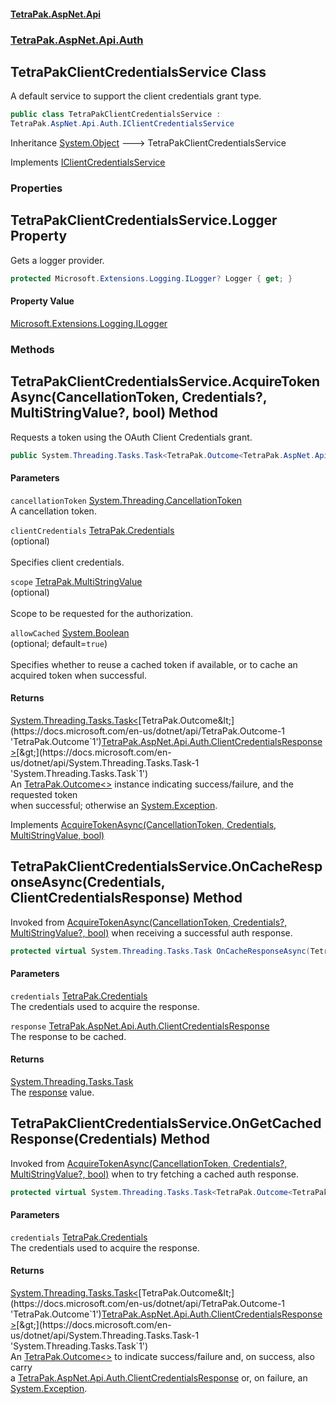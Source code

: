 #### [TetraPak.AspNet.Api](index.md 'index')
### [TetraPak.AspNet.Api.Auth](TetraPak_AspNet_Api_Auth.md 'TetraPak.AspNet.Api.Auth')
## TetraPakClientCredentialsService Class
A default service to support the client credentials grant type.  
```csharp
public class TetraPakClientCredentialsService :
TetraPak.AspNet.Api.Auth.IClientCredentialsService
```

Inheritance [System.Object](https://docs.microsoft.com/en-us/dotnet/api/System.Object 'System.Object') &#129106; TetraPakClientCredentialsService  

Implements [IClientCredentialsService](TetraPak_AspNet_Api_Auth_IClientCredentialsService.md 'TetraPak.AspNet.Api.Auth.IClientCredentialsService')  
### Properties
<a name='TetraPak_AspNet_Api_Auth_TetraPakClientCredentialsService_Logger'></a>
## TetraPakClientCredentialsService.Logger Property
Gets a logger provider.  
```csharp
protected Microsoft.Extensions.Logging.ILogger? Logger { get; }
```
#### Property Value
[Microsoft.Extensions.Logging.ILogger](https://docs.microsoft.com/en-us/dotnet/api/Microsoft.Extensions.Logging.ILogger 'Microsoft.Extensions.Logging.ILogger')
  
### Methods
<a name='TetraPak_AspNet_Api_Auth_TetraPakClientCredentialsService_AcquireTokenAsync(System_Threading_CancellationToken_TetraPak_Credentials__TetraPak_MultiStringValue__bool)'></a>
## TetraPakClientCredentialsService.AcquireTokenAsync(CancellationToken, Credentials?, MultiStringValue?, bool) Method
Requests a token using the OAuth Client Credentials grant.     
```csharp
public System.Threading.Tasks.Task<TetraPak.Outcome<TetraPak.AspNet.Api.Auth.ClientCredentialsResponse>> AcquireTokenAsync(System.Threading.CancellationToken cancellationToken, TetraPak.Credentials? clientCredentials=null, TetraPak.MultiStringValue? scope=null, bool allowCached=true);
```
#### Parameters
<a name='TetraPak_AspNet_Api_Auth_TetraPakClientCredentialsService_AcquireTokenAsync(System_Threading_CancellationToken_TetraPak_Credentials__TetraPak_MultiStringValue__bool)_cancellationToken'></a>
`cancellationToken` [System.Threading.CancellationToken](https://docs.microsoft.com/en-us/dotnet/api/System.Threading.CancellationToken 'System.Threading.CancellationToken')  
A cancellation token.  
  
<a name='TetraPak_AspNet_Api_Auth_TetraPakClientCredentialsService_AcquireTokenAsync(System_Threading_CancellationToken_TetraPak_Credentials__TetraPak_MultiStringValue__bool)_clientCredentials'></a>
`clientCredentials` [TetraPak.Credentials](https://docs.microsoft.com/en-us/dotnet/api/TetraPak.Credentials 'TetraPak.Credentials')  
(optional)<br/>  
Specifies client credentials.  
  
<a name='TetraPak_AspNet_Api_Auth_TetraPakClientCredentialsService_AcquireTokenAsync(System_Threading_CancellationToken_TetraPak_Credentials__TetraPak_MultiStringValue__bool)_scope'></a>
`scope` [TetraPak.MultiStringValue](https://docs.microsoft.com/en-us/dotnet/api/TetraPak.MultiStringValue 'TetraPak.MultiStringValue')  
(optional)<br/>  
Scope to be requested for the authorization.  
  
<a name='TetraPak_AspNet_Api_Auth_TetraPakClientCredentialsService_AcquireTokenAsync(System_Threading_CancellationToken_TetraPak_Credentials__TetraPak_MultiStringValue__bool)_allowCached'></a>
`allowCached` [System.Boolean](https://docs.microsoft.com/en-us/dotnet/api/System.Boolean 'System.Boolean')  
(optional; default=`true`)<br/>  
Specifies whether to reuse a cached token if available, or to cache an acquired token when successful.  
  
#### Returns
[System.Threading.Tasks.Task&lt;](https://docs.microsoft.com/en-us/dotnet/api/System.Threading.Tasks.Task-1 'System.Threading.Tasks.Task`1')[TetraPak.Outcome&lt;](https://docs.microsoft.com/en-us/dotnet/api/TetraPak.Outcome-1 'TetraPak.Outcome`1')[TetraPak.AspNet.Api.Auth.ClientCredentialsResponse](https://docs.microsoft.com/en-us/dotnet/api/TetraPak.AspNet.Api.Auth.ClientCredentialsResponse 'TetraPak.AspNet.Api.Auth.ClientCredentialsResponse')[&gt;](https://docs.microsoft.com/en-us/dotnet/api/TetraPak.Outcome-1 'TetraPak.Outcome`1')[&gt;](https://docs.microsoft.com/en-us/dotnet/api/System.Threading.Tasks.Task-1 'System.Threading.Tasks.Task`1')  
An [TetraPak.Outcome&lt;&gt;](https://docs.microsoft.com/en-us/dotnet/api/TetraPak.Outcome-1 'TetraPak.Outcome`1') instance indicating success/failure, and the requested token  
when successful; otherwise an [System.Exception](https://docs.microsoft.com/en-us/dotnet/api/System.Exception 'System.Exception').  

Implements [AcquireTokenAsync(CancellationToken, Credentials, MultiStringValue, bool)](TetraPak_AspNet_Api_Auth_IClientCredentialsService.md#TetraPak_AspNet_Api_Auth_IClientCredentialsService_AcquireTokenAsync(System_Threading_CancellationToken_TetraPak_Credentials_TetraPak_MultiStringValue_bool) 'TetraPak.AspNet.Api.Auth.IClientCredentialsService.AcquireTokenAsync(System.Threading.CancellationToken, TetraPak.Credentials, TetraPak.MultiStringValue, bool)')  
  
<a name='TetraPak_AspNet_Api_Auth_TetraPakClientCredentialsService_OnCacheResponseAsync(TetraPak_Credentials_TetraPak_AspNet_Api_Auth_ClientCredentialsResponse)'></a>
## TetraPakClientCredentialsService.OnCacheResponseAsync(Credentials, ClientCredentialsResponse) Method
Invoked from [AcquireTokenAsync(CancellationToken, Credentials?, MultiStringValue?, bool)](TetraPak_AspNet_Api_Auth_TetraPakClientCredentialsService.md#TetraPak_AspNet_Api_Auth_TetraPakClientCredentialsService_AcquireTokenAsync(System_Threading_CancellationToken_TetraPak_Credentials__TetraPak_MultiStringValue__bool) 'TetraPak.AspNet.Api.Auth.TetraPakClientCredentialsService.AcquireTokenAsync(System.Threading.CancellationToken, TetraPak.Credentials?, TetraPak.MultiStringValue?, bool)') when receiving a successful auth response.    
```csharp
protected virtual System.Threading.Tasks.Task OnCacheResponseAsync(TetraPak.Credentials credentials, TetraPak.AspNet.Api.Auth.ClientCredentialsResponse response);
```
#### Parameters
<a name='TetraPak_AspNet_Api_Auth_TetraPakClientCredentialsService_OnCacheResponseAsync(TetraPak_Credentials_TetraPak_AspNet_Api_Auth_ClientCredentialsResponse)_credentials'></a>
`credentials` [TetraPak.Credentials](https://docs.microsoft.com/en-us/dotnet/api/TetraPak.Credentials 'TetraPak.Credentials')  
The credentials used to acquire the response.  
  
<a name='TetraPak_AspNet_Api_Auth_TetraPakClientCredentialsService_OnCacheResponseAsync(TetraPak_Credentials_TetraPak_AspNet_Api_Auth_ClientCredentialsResponse)_response'></a>
`response` [TetraPak.AspNet.Api.Auth.ClientCredentialsResponse](https://docs.microsoft.com/en-us/dotnet/api/TetraPak.AspNet.Api.Auth.ClientCredentialsResponse 'TetraPak.AspNet.Api.Auth.ClientCredentialsResponse')  
The response to be cached.  
  
#### Returns
[System.Threading.Tasks.Task](https://docs.microsoft.com/en-us/dotnet/api/System.Threading.Tasks.Task 'System.Threading.Tasks.Task')  
The [response](TetraPak_AspNet_Api_Auth_TetraPakClientCredentialsService.md#TetraPak_AspNet_Api_Auth_TetraPakClientCredentialsService_OnCacheResponseAsync(TetraPak_Credentials_TetraPak_AspNet_Api_Auth_ClientCredentialsResponse)_response 'TetraPak.AspNet.Api.Auth.TetraPakClientCredentialsService.OnCacheResponseAsync(TetraPak.Credentials, TetraPak.AspNet.Api.Auth.ClientCredentialsResponse).response') value.  
  
<a name='TetraPak_AspNet_Api_Auth_TetraPakClientCredentialsService_OnGetCachedResponse(TetraPak_Credentials)'></a>
## TetraPakClientCredentialsService.OnGetCachedResponse(Credentials) Method
Invoked from [AcquireTokenAsync(CancellationToken, Credentials?, MultiStringValue?, bool)](TetraPak_AspNet_Api_Auth_TetraPakClientCredentialsService.md#TetraPak_AspNet_Api_Auth_TetraPakClientCredentialsService_AcquireTokenAsync(System_Threading_CancellationToken_TetraPak_Credentials__TetraPak_MultiStringValue__bool) 'TetraPak.AspNet.Api.Auth.TetraPakClientCredentialsService.AcquireTokenAsync(System.Threading.CancellationToken, TetraPak.Credentials?, TetraPak.MultiStringValue?, bool)') when to try fetching a cached auth response.    
```csharp
protected virtual System.Threading.Tasks.Task<TetraPak.Outcome<TetraPak.AspNet.Api.Auth.ClientCredentialsResponse>> OnGetCachedResponse(TetraPak.Credentials credentials);
```
#### Parameters
<a name='TetraPak_AspNet_Api_Auth_TetraPakClientCredentialsService_OnGetCachedResponse(TetraPak_Credentials)_credentials'></a>
`credentials` [TetraPak.Credentials](https://docs.microsoft.com/en-us/dotnet/api/TetraPak.Credentials 'TetraPak.Credentials')  
The credentials used to acquire the response.  
  
#### Returns
[System.Threading.Tasks.Task&lt;](https://docs.microsoft.com/en-us/dotnet/api/System.Threading.Tasks.Task-1 'System.Threading.Tasks.Task`1')[TetraPak.Outcome&lt;](https://docs.microsoft.com/en-us/dotnet/api/TetraPak.Outcome-1 'TetraPak.Outcome`1')[TetraPak.AspNet.Api.Auth.ClientCredentialsResponse](https://docs.microsoft.com/en-us/dotnet/api/TetraPak.AspNet.Api.Auth.ClientCredentialsResponse 'TetraPak.AspNet.Api.Auth.ClientCredentialsResponse')[&gt;](https://docs.microsoft.com/en-us/dotnet/api/TetraPak.Outcome-1 'TetraPak.Outcome`1')[&gt;](https://docs.microsoft.com/en-us/dotnet/api/System.Threading.Tasks.Task-1 'System.Threading.Tasks.Task`1')  
An [TetraPak.Outcome&lt;&gt;](https://docs.microsoft.com/en-us/dotnet/api/TetraPak.Outcome-1 'TetraPak.Outcome`1') to indicate success/failure and, on success, also carry  
a [TetraPak.AspNet.Api.Auth.ClientCredentialsResponse](https://docs.microsoft.com/en-us/dotnet/api/TetraPak.AspNet.Api.Auth.ClientCredentialsResponse 'TetraPak.AspNet.Api.Auth.ClientCredentialsResponse') or, on failure, an [System.Exception](https://docs.microsoft.com/en-us/dotnet/api/System.Exception 'System.Exception').  
  
